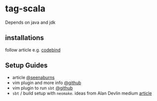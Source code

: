 # tag-scala

Depends on java and jdk

## installations

follow article e.g. [codebind](http://www.codebind.com/linux-tutorials/install-scala-sbt-java-ubuntu-18-04-lts-linux/)

## Setup Guides

- article [@seenaburns](http://seenaburns.com/vim-setup-for-scala/)
- vim plugin and more info [@github](https://github.com/derekwyatt/vim-scala)
- vim plugin to run `sbt` [@github](https://github.com/ktvoelker/sbt-vim)
- `sbt` / build setup with `neomake`. ideas from Alan Devlin medium [article](https://medium.com/@alandevlin7/neovim-scala-f392bcd8b7de)
